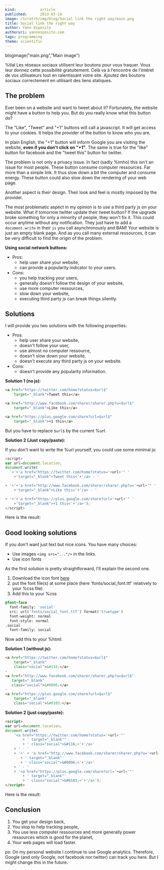 ```yaml
---
kind:           article
published:      2013-03-14
image: /Scratch/img/blog/Social link the right way/main.png
title: Social link the right way
author: Yann Esposito
authoruri: yannesposito.com
tags: programming
theme: scientific
---
```

blogimage("main.png","Main image")

<div class="intro">


%tlal Les réseaux sociaux utilisent leur boutons pour vous traquer.
Vous leur donnez cette possibilité gratuitement.
Celà va à l'encontre de l'intéret de vos utilisateurs tout en ralentissant votre site.
Ajoutez des boutons sociaux correctement en utilisant des liens statiques.

</div>

## The problem

Ever been on a website and want to tweet about it?
Fortunately, the website might have a button to help you.
But do you really know what this button do?

The "Like", "Tweet" and "+1" buttons will call a javascript.
It will get access to your cookies.
It helps the provider of the button to know who you are.

In plain English, the "+1" button will inform Google
you are visiting the website, **even if you don't click on "+1"**.
The same is true for the "like" button for facebook and the "tweet this" button for twitter.

The problem is not only a privacy issue.
In fact (sadly %imho) this isn't an issue for most people.
These button consume computer ressources.
Far more than a simple link.
It thus slow down a bit the computer and consume energy.
These button could also slow down the rendering of your web page.

Another aspect is their design.
Their look and feel is mostly imposed by the provider.

The most problematic aspect in my opinion is to use a third party js on your website.
What if tomorrow twitter update their tweet button?
If the upgrade broke something for only a minority of people, they won't fix it.
This could occur anytime without any notification.
They just have to add a `document.write` in their `js` you call asynchronously and BAM!
Your website is just an empty blank page.
And as you call many external ressources, it can be very difficult to find the origin of the problem.

**Using social network buttons:**

- Pros:
    - help user share your website,
    - can provide a popularity indicator to your users.
- Cons:
    - you help tracking your users,
    - generally doesn't follow the design of your website,
    - use more computer ressources,
    - slow down your website,
    - executing third party js can break things silently.

## Solutions

I will provide you two solutions with the following properties:

- Pros:
    - help user share your website,
    - doesn't follow your user,
    - use almost no computer ressource,
    - doesn't slow down your website,
    - doesn't execute any third party js on your website.
- Cons:
    - doesn't provide any popularity information.

**Solution 1 (no js):**

``` html
<a href="https://twitter.com/home?status=$url$"
    target="_blank">Tweet this</a>

<a href="http://www.facebook.com/sharer/sharer.php?u=$url$"
    target="_blank">Like this</a>

<a href="https://plus.google.com/share?url=$url$"
    target="_blank">+1 this</a>
```
But you have to replace `$url$` by the current %url.

**Solution 2 (Just copy/paste):**

If you don't want to write the %url yourself, you could use some minimal js:

``` js
<script>
var url=document.location;
document.write(
  '<'+'a href="https://twitter.com/home?status='+url+'" '
    +'target="_blank">Tweet this<'+'/a> - '

+ '<'+'a href="http://www.facebook.com/sharer/sharer.php?u='+url+'" '
    +'target="_blank">Like this<'+'/a> - '

+ '<'+'a href="https://plus.google.com/share?url='+url+'" '
    +'target="_blank">+1 this<'+'/a>');
</script>
```

Here is the result:

<div style="text-align:center" class="nostar">
<script>
var url=document.location;
document.write(
  '<'+'a href="https://twitter.com/home?status='+url+'" '
    +'target="_blank">Tweet this<'+'/a> - '

+ '<'+'a href="http://www.facebook.com/sharer/sharer.php?u='+url+'" '
    +'target="_blank">Like this<'+'/a> - '

+ '<'+'a href="https://plus.google.com/share?url='+url+'" '
    +'target="_blank">+1 this<'+'/a>');
</script>
</div>

## Good looking solutions

If you don't want just text but nice icons.
You have many choices:

- Use images `<img src="..."/>` in the links.
- Use icon fonts

As the first solution is pretty straightforward, I'll explain the second one.

1. Download the icon font [here](http://blog.martianwabbit.com/post/4344642365.html)
2. put the font file(s) at some place (here 'fonts/social_font.ttf' relatively to your %css file)
3. Add this to your %css

``` css
@font-face
  font-family: 'social'
  src: url('fonts/social_font.ttf') format('truetype')
  font-weight: normal
  font-style: normal
.social
  font-family: social
```

Now add this to your %html:

**Solution 1 (without js):**

``` html
<a href="https://twitter.com/home?status=$url$"
    target="_blank"
    class="social">&#116;</a>
·
<a href="http://www.facebook.com/sharer/sharer.php?u=$url$"
   target="_blank"
   class="social">&#0096;</a>
·
<a href="https://plus.google.com/share?url=$url$"
    target="_blank"
    class="social">&#0103;</a>
```

**Solution 2 (just copy/paste):**

``` html
<script>
var url=document.location;
document.write(
    '<a href="https://twitter.com/home?status='+url+'"'
        + ' target="_blank"'
        + ' class="social">&#116;<'+'/a>'
    + ' · '
    + '<' + 'a href="http://www.facebook.com/sharer/sharer.php?u='+url+'"'
       + ' target="_blank"'
       + ' class="social">&#0096;<'+'/a>'
    + ' · '
    + '<a href="https://plus.google.com/share?url='+url+'"'
        + ' target="_blank"'
        + ' class="social">&#0103;<'+'/a>');
</script>
```

Here is the result:

<div style="font-size: 2em; text-align: center;" class="nostar">
<script>
document.write(
    '<a href="https://twitter.com/home?status='+url+'"'
        + ' target="_blank"'
        + ' class="social">&#116;<'+'/a>'
    + ' · '
    + '<' + 'a href="http://www.facebook.com/sharer/sharer.php?u='+url+'"'
       + ' target="_blank"'
       + ' class="social">&#0096;<'+'/a>'
    + ' · '
    + '<a href="https://plus.google.com/share?url='+url+'"'
        + ' target="_blank"'
        + ' class="social">&#0103;<'+'/a>');
</script>
</div>

## Conclusion

1. You get your design back,
2. You stop to help tracking people,
3. You use less computer ressources and more generally power ressources which is good for the planet,
4. Your web pages will load faster.

_ps_: On my personal website I continue to use Google analytics.
Therefore, Google (and only Google, not facebook nor twitter) can track you here.
But I might change this in the future.

